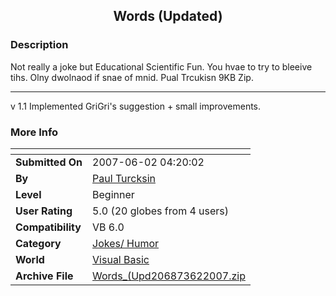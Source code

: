 ﻿<div align="center">

## Words \(Updated\)


</div>

### Description

Not really a joke but Educational Scientific Fun. You hvae to try to bleeive tihs. Olny dwolnaod if snae of mnid. Pual Trcukisn 9KB Zip.

----

v 1.1 Implemented GriGri's suggestion + small improvements.
 
### More Info
 


<span>             |<span>
---                |---
**Submitted On**   |2007-06-02 04:20:02
**By**             |[Paul Turcksin](https://github.com/Planet-Source-Code/PSCIndex/blob/master/ByAuthor/paul-turcksin.md)
**Level**          |Beginner
**User Rating**    |5.0 (20 globes from 4 users)
**Compatibility**  |VB 6\.0
**Category**       |[Jokes/ Humor](https://github.com/Planet-Source-Code/PSCIndex/blob/master/ByCategory/jokes-humor__1-40.md)
**World**          |[Visual Basic](https://github.com/Planet-Source-Code/PSCIndex/blob/master/ByWorld/visual-basic.md)
**Archive File**   |[Words\_\(Upd206873622007\.zip](https://github.com/Planet-Source-Code/paul-turcksin-words-updated__1-68693/archive/master.zip)








